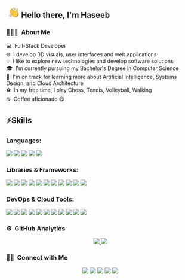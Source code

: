 <img alt="hand wave" src="./assets/handwave.gif" width='40' align="left"/><h2>Hello there, I'm Haseeb</h2>

<!-- ## 👋 &nbsp;Hey there! I'm Haseeb -->

### 👨🏻‍💻 &nbsp;About Me
💻 &nbsp;Full-Stack Developer\
🌐 &nbsp;I develop 3D visuals, user interfaces and web applications\
💡 &nbsp;I like to explore new technologies and develop software solutions\
🎓 &nbsp;I'm currently pursuing my Bachelor's Degree in Computer Science\
🌱 &nbsp;I'm on track for learning more about Artificial Intelligence, Systems Design, and Cloud Architecture\
⚽️ &nbsp;In my free time, I play Chess, Tennis, Volleyball, Walking\
☕ &nbsp;Coffee aficionado 😋

## ⚡Skills

### Languages:
<a href="https://html.spec.whatwg.org/multipage/introduction.html#background"><img src="https://img.shields.io/badge/HTML5-E34F26?style=flat&logo=HTML5&logoColor=white"/></a>
<a href="https://css3.com/"><img src="https://img.shields.io/badge/CSS3-blue?style=flat&logo=CSS3&logoColor=white"/></a>
<a href="https://developer.mozilla.org/en-US/docs/Web/javascript"><img src="https://img.shields.io/badge/JavaScript-black?style=flat&logo=JavaScript&logoColor=rgb(255%2C240%2C0)"/></a>
<a href="https://www.typescriptlang.org/docs/handbook/typescript-in-5-minutes.html"><img src="https://img.shields.io/badge/TypeScript-rgb(30%2C144%2C255)?style=flat&logo=TypeScript&logoColor=white"/></a>
<a href="https://www.python.org/"><img src="https://img.shields.io/badge/Python-rgb(255%2C239%2C0)?style=flat&logo=Python&logoColor=blue"/></a>

### Libraries & Frameworks:

<a href="https://getbootstrap.com/"><img src="https://img.shields.io/badge/Bootstrap-rgb(138%2C43%2C226)?style=flat&logo=Bootstrap&logoColor=white"/></a>
<a href="https://tailwindcss.com/"><img src="https://img.shields.io/badge/Tailwind%20CSS-rgb(8%2C146%2C208)?style=flat&logo=TailwindCSS&logoColor=rgb(0%2C20%2C168)"/></a>
<a href="https://nodejs.org/en"><img src="https://img.shields.io/badge/Node%20JS-rgb(80%2C125%2C42)?style=flat&logo=Node.js&logoColor=white"/></a>
<a href="https://react.dev/"><img src="https://img.shields.io/badge/React%20JS-rgb(0%2C149%2C182)?style=flat&logo=React&logoColor=black"/></a>
<a href="https://mui.com/material-ui/"><img src="https://img.shields.io/badge/Material%20UI-rgb(30%2C144%2C255)?style=flat&logo=Material%20Design&logoColor=rgb(0%2C0%2C139)"/></a>
<a href="https://threejs.org/"><img src="https://img.shields.io/badge/Three%20JS-black?style=flat&logo=Three.js&logoColor=white"/></a>
<a href="https://www.w3schools.com/react/react_jsx.asp"><img src="https://img.shields.io/badge/JSX-rgb(50%2C205%2C50)?style=flat&logo=JavaScript&logoColor=rgb(255%2C223%2C0)"/></a>
<a href="https://numpy.org/"/><img src="https://img.shields.io/badge/NumPy-rgb(75%2C0%2C130)?style=flat&logo=NumPy&logoColor=white"/></a>
<a href="https://nextjs.org/"/><img src="https://img.shields.io/badge/Next%20JS%20-%20black?style=flat&logo=Next.js"/></a>
<a href="https://docs.pmnd.rs/zustand/getting-started/introduction"/><img src="https://img.shields.io/badge/Zustand%20-%20brown?style=flat&label=Z"/></a>
<a href="https://angular.dev/"/><img src="https://img.shields.io/badge/Angular-purple?style=flat-square&logo=Angular&logoColor=light%20purple"/></a>


### DevOps & Cloud Tools:

<a href="https://www.mongodb.com/"/><img src="https://img.shields.io/badge/MongoDB-rgb(50%2C205%2C50)?style=flat&logo=MongoDB&logoColor=white&labelColor=rgb(50%2C205%2C50)"/></a>
<a href="https://github.com/"/><img src="https://img.shields.io/badge/GitHub-black?style=flat&logo=GitHub&logoColor=white"/></a>
<a href="https://www.postman.com/"/><img src="https://img.shields.io/badge/Postman-orange?style=flat&logo=postman&logoColor=white"/></a>
<a href="https://vercel.com/"/><img src="https://img.shields.io/badge/Vercel-rgb(25%2C25%2C112)?style=flat&logo=Vercel&logoColor=white"/></a>
<a href="https://azure.microsoft.com/en-us"/><img src="https://img.shields.io/badge/Microsoft%20Azure-rgb(30%2C144%2C255)?style=flat&logo=postman&logoColor=white"/></a>
<a href="https://vitejs.dev/"/><img src="https://img.shields.io/badge/Vite-rgb(138%2C43%2C226)?style=flat&logo=Vite&logoColor=rgb(239%2C204%2C0)"/></a>
<a href="https://aws.amazon.com/contact-us/?nc2=h_header"/><img src="https://img.shields.io/badge/Amazon%20AWS-rgb(255%2C127%2C0)?style=flat&logo=Amazon%20AWS&logoColor=black"/></a>
<a href="https://git-scm.com/"/><img src="https://img.shields.io/badge/Git-black?style=flat&logo=Git"/></a>
<a href="https://cloud.google.com/"/><img src="https://img.shields.io/badge/Google%20Cloud-rgb(227%2C0%2C34)?style=flat&logo=Google%20Cloud&logoColor=white&labelColor=rgb(30%2C144%2C255)"/></a>
<a href="https://www.docker.com/"/><img src="https://img.shields.io/badge/Docker-rgb(50%2C74%2C178)?style=flat&logo=Docker&logoColor=white"/></a>
<a href="https://www.sanity.io/"/><img src="https://img.shields.io/badge/Sanity%20-%20orange?style=flat&logo=sanity&labelColor=black&color=ff4500"/></a>

### ⚙️ &nbsp;GitHub Analytics

<p align="center">
<a href="https://github.com/AVS1508">
  <img height="180em" src="https://github-readme-stats-eight-theta.vercel.app/api?username=haseeb-moheb&show_icons=true&theme=algolia&include_all_commits=true&count_private=true"/>
  <img height="180em" src="https://github-readme-stats-eight-theta.vercel.app/api/top-langs/?username=haseeb-moheb&layout=compact&langs_count=8&theme=algolia"/>
</a>
</p>

### 🤝🏻 &nbsp;Connect with Me

<p align="center">
<a href="https://www.haseebmoheb.com"><img src="https://img.shields.io/badge/-haseebmoheb.com-3423A6?style=flat&logo=Google-Chrome&logoColor=white"/></a>
<a href="https://www.linkedin.com/in/haseebullah-moheb-47b17b94/"><img src="https://img.shields.io/badge/Haseebullah-blue?style=flat&logo=LinkedIn&logoColor=white"/></a>
<a href="mailto:haseebdr01@gmail.com"><img src="https://img.shields.io/badge/-haseebdr01@gmail.com-D14836?style=flat&logo=Gmail&logoColor=white"/></a>
<a href="https://www.facebook.com/profile.php?id=61555550106486"><img src="https://img.shields.io/badge/HaseebMoheb-rgb(0%2C0%2C255)?style=flat&logo=Facebook"/></a>
<a href="https://www.pinterest.com/haseeb1moheb/"><img src="https://img.shields.io/badge/-haseeb1moheb-BD081C?style=flat&logo=Pinterest&logoColor=white"/></a>
</p> 
